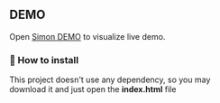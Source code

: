 ## DEMO

Open [Simon DEMO](federicoig.github.io/simon-says/) to visualize live demo.

### 💾 How to install

This project doesn't use any dependency, so you may <br/> 
download it and just open the <strong>index.html</strong> file
